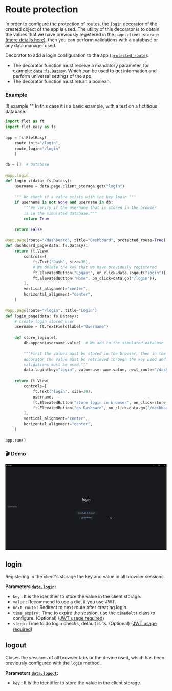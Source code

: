 # Route protection
In order to configure the protection of routes, the [`login`](/flet-easy/0.2.4/customized-app/route-protection/#login) decorator of the created object of the app is used. The utility of this decorator is to obtain the values that we have previously registered in the `page.client_storage` [(more details here)](https://flet.dev/docs/guides/python/client-storage), then you can perform validations with a database or any data manager used.

Decorator to add a login configuration to the app [(`protected_route`)](/flet-easy/0.2.4/how-to-use/#decorator-page):

* The decorator function must receive a mandatory parameter, for example: [`data:fs.Datasy`](/flet-easy/0.2.4/how-to-use/#datasy-data). Which can be used to get information and perform universal settings of the app.
* The decorator function must return a boolean.
  
### Example
!!! example ""
    In this case it is a basic example, with a test on a fictitious database.

```python hl_lines="11 13 19 23 28-29 36 47"
import flet as ft
import flet_easy as fs

app = fs.FletEasy(
    route_init="/login",
    route_login="/login"
    )

db = []  # Database

@app.login
def login_x(data: fs.Datasy):
    username = data.page.client_storage.get("login")

    """ We check if a value exists with the key login """
    if username is not None and username in db:
        """We verify if the username that is stored in the browser
        is in the simulated database."""
        return True

    return False

@app.page(route="/dashboard", title="Dashboard", protected_route=True)
def dashboard_page(data: fs.Datasy):
    return ft.View(
        controls=[
            ft.Text("Dash", size=30),
            # We delete the key that we have previously registered
            ft.ElevatedButton("Logaut", on_click=data.logout("login")),
            ft.ElevatedButton("Home", on_click=data.go("/login")),
        ],
        vertical_alignment="center",
        horizontal_alignment="center",
    )

@app.page(route="/login", title="Login")
def login_page(data: fs.Datasy):
    # create login stored user
    username = ft.TextField(label="Username")

    def store_login(e):
        db.append(username.value)  # We add to the simulated database

        """First the values must be stored in the browser, then in the login
        decorator the value must be retrieved through the key used and then
        validations must be used."""
        data.login(key="login", value=username.value, next_route="/dashboard")

    return ft.View(
        controls=[
            ft.Text("login", size=30),
            username,
            ft.ElevatedButton("store login in browser", on_click=store_login),
            ft.ElevatedButton("go Dasboard", on_click=data.go("/dashboard")),
        ],
        vertical_alignment="center",
        horizontal_alignment="center",
    )

app.run()
```
### 🎬 **Demo**
![alt video](../assets/gifs/protected-route.gif "protected route")

## login
Registering in the client's storage the key and value in all browser sessions.

**Parameters [`data.login`](/flet-easy/0.2.4/how-to-use/#methods_1):**

* `key` : It is the identifier to store the value in the client storage.
* `value` : Recommend to use a dict if you use JWT.
* `next_route` : Redirect to next route after creating login.
* `time_expiry` : Time to expire the session, use the `timedelta` class  to configure. (Optional) ([JWT usage required](/flet-easy/0.2.4/basic-jwt))
* `sleep` : Time to do login checks, default is 1s. (Optional) ([JWT usage required](/flet-easy/0.2.4/basic-jwt))

## logout
Closes the sessions of all browser tabs or the device used, which has been previously configured with the `login` method.

**Parameters [`data.logout`](/flet-easy/0.2.4/how-to-use/#methods_1):**

* `key` : It is the identifier to store the value in the client storage.
